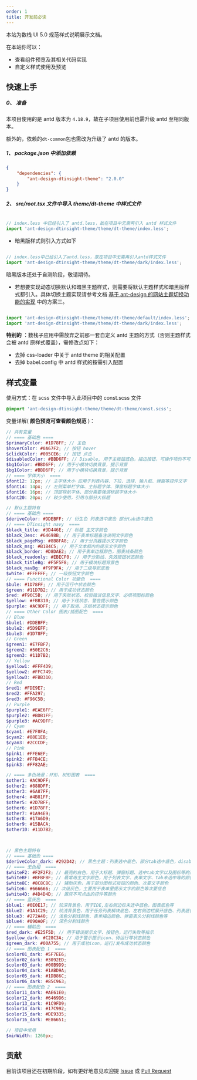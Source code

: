 ```yaml
---
order: 1
title: 开发前必读
---
```


本站为数栈 UI 5.0 规范样式说明展示文档。

在本站你可以：

- 查看组件预览及其相关代码实现
- 自定义样式使用及预览

## 快速上手

##### 0、 准备

本项目使用的是 antd 版本为 `4.18.9`，故在子项目使用前也需升级 antd 至相同版本。

额外的，依赖的`dt-common`包也需改为升级了 antd 的版本。

##### 1、 package.json 中添加依赖

``` json
{
    "dependencies": {
        "ant-design-dtinsight-theme": "2.0.0"
    }
}
```

##### 2、 src/root.tsx 文件中导入 theme/dt-theme 中样式文件

``` javascript

// index.less 中已经引入了 antd.less，故在项目中无需再引入 antd 样式文件
import 'ant-design-dtinsight-theme/theme/dt-theme/index.less';

```

- 暗黑版样式则引入方式如下

``` javascript

// index.less中已经引入了antd.less，故在项目中无需再引入antd样式文件
import 'ant-design-dtinsight-theme/theme/dt-theme/dark/index.less';

```

暗黑版本还处于自测阶段，敬请期待。

- 若想要实现动态切换默认和暗黑主题样式，则需要将默认主题样式和暗黑版样式都引入。具体切换主题实现请参考文档 [基于 ant-design 的网站主题切换功能的实现](https://github.com/Erindcl/antd-theme-switch-demo/blob/master/doc.md) 中的方案三。

``` javascript

import 'ant-design-dtinsight-theme/theme/dt-theme/default/index.less';
import 'ant-design-dtinsight-theme/theme/dt-theme/dark/index.less';

```

**特别的** ：数栈子应用中需放弃之前那一套自定义 antd 主题的方式（否则主题样式会被 antd 原样式覆盖），需修改点如下：

- 去掉 css-loader 中关于 antd theme 的相关配置
- 去掉 babel.config 中 antd 样式的按需引入配置

## 样式变量

使用方式：在 scss 文件中导入此项目中的 const.scss 文件

``` scss
@import 'ant-design-dtinsight-theme/theme/dt-theme/const.scss';
```

变量详解( **颜色预览可查看颜色规范** )：

```scss
// 共有变量
// ==== 基础色 ====
$primaryColor: #1D78FF; // 主色
$hoverColor: #0A67F2; // 按钮 hover
$clickColor: #005CE6; // 按钮 点击
$disabledColor: #BBD6FF; // Disable, 用于主按钮底色，描边按钮，可操作项的不可用状态填充色
$bg1Color: #BBD6FF; // 用于小模块切换背景，提示背景
$bg1Color: #BBD6FF; // 用于小模块切换背景，提示背景
// ==== 字体大小  ====
$font12: 12px; // 主字体大小 应用于列表内容、下拉、选择、输入框、弹窗等控件文字
$font14: 14px; // 左侧菜单栏字体、主标题字体、弹窗标题字体大小
$font16: 16px; // 顶部导航字体、部分需要强调标题字体大小
$font20: 20px; // 较少使用，引用与部分大标题

// 默认主题特有
// ==== 基础色 ====
$deriveColor: #DDEBFF; // 衍生色 列表选中底色 部分tab选中底色
// ==== DTinsight navy  ====
$black_title: #3D446E; // 标题 主文字颜色
$black_Desc: #64698B; // 用于表单标题备注说明文字颜色
$black_pageMsg: #8B8FA8; // 用于分页器提示文字颜色
$black_msg: #B1B4C5; // 用于文本框内的提示文字颜色
$black_border: #D8DAE2; // 用于表单边框颜色，图表线条颜色
$black_readonly: #EBECF0; // 用于分割线、失效按钮状态颜色
$black_titleBg: #F5F5F8; // 用于模块标题背景色
$black_navBg: #F9F9FA; // 用于二级导航底色
$white: #FFFFFF; // 一级按钮文字颜色
// ==== Functional Color 功能色  ====
$bule: #1D78FF; // 用于运行中状态颜色
$green: #11D7B2; // 用于成功状态颜色
$red: #F96C5B; // 用于失败状态、校验错误信息文字、必填项图标颜色
$yellow: #FBB310; // 用于下线状态、警告提示颜色
$purple: #AC9DFF; // 用于取消、冻结状态提示颜色
// ==== Other Color 图表/插图配色  ====
// Blue
$bule1: #DDEBFF;
$bule2: #5D9EFF;
$bule3: #1D78FF;
// Green
$green1: #E7FBF7;
$green2: #50E2C6;
$green3: #11D7B2;
// Yellow
$yellow1: #FFF4D9;
$yellow2: #FFC749;
$yellow3: #FBB310;
// Red
$red1: #FDE9E7;
$red2: #FFA297;
$red3: #F96C5B;
// Purple
$purple1: #EAE6FF;
$purple2: #BDB1FF;
$purple3: #AC9DFF;
// Cyan
$cyan1: #E7F8FA;
$cyan2: #88E1EB;
$cyan3: #2CCCDF;
// Pink
$pink1: #FFE6EF;
$pink2: #FFB4CE;
$pink3: #FF82AE;

// ==== 多色场景：环形、树形图表  ====
$other1: #AC9DFF;
$other2: #888DFF;
$other3: #6A87FF;
$other4: #4B81FF;
$other5: #2D7BFF;
$other6: #1D78FF;
$other7: #1A94E9;
$other8: #17A6D9;
$other9: #15BACA;
$other10: #11D7B2;



// 黑色主题特有
// ==== 基础色 ====
$deriveColor_dark: #292D42; // 黑色主题：列表选中底色，部分tab选中底色，disable按钮底色
// ==== 无色相  ====
$whiteF2: #F2F2F2; // 最亮的白色，用于大标题、弹窗标题、选中tab文字以及图标等的高亮颜色
$whiteBF: #BFBFBF; // 最常用主文字颜色，用于列表文字、表单文字、tab未选中等的颜色
$white8C: #8C8C8C; // 辅助灰色，用于部分图标式按钮的颜色、次要文字颜色
$white6: #666666; // 次级灰色，主要用于表单里提示文字的颜色等次要信息
$white4D: #4D4D4D; // 置灰不可点击的控件等颜色
// ==== 蓝灰色  ====
$blue1: #0E0E17; // 较深背景色，用于IDE,左右侧边栏未选中底色，图表底色等
$blue2: #1A1C29; // 较浅背景色，用于任务列表模块底色，左右侧边栏展开底色、列表底色、表单底色等
$blue3: #272A40; // 浅色分割线颜色、表单描边颜色、弹窗表头分割线颜色等
$blue4: #090A0F; // 深色分割线颜色
// ==== 辅助色  ====
$red_dark: #E25F5D; // 用于错误提示文字、按钮色，运行失败等指示
$yellow_dark: #C28C3A; // 用于警示提示icon、待运行等状态颜色
$green_dark: #00A755; // 用于成功icon，运行/发布成功状态颜色
// ==== 图表配色 1  ====
$color01_dark: #5F7EE6;
$color02_dark: #3092ED;
$color03_dark: #00B9D9;
$color04_dark: #1ABD9A;
$color05_dark: #1DB86C;
$color06_dark: #85C963;
// ==== 图表配色 2  ====
$color11_dark: #AE61E0;
$color12_dark: #6469D6;
$color13_dark: #1C9FD9;
$color14_dark: #17C992;
$color15_dark: #DE9335;
$color16_dark: #E86651;

// 项目中常用
$minWidth: 1260px;
```

## 贡献
目前该项目还在初期阶段，如有更好地意见欢迎提 [Issue](https://github.com/DTStack/ant-design-dtinsight-theme/issues/new) 或 [Pull Request](https://github.com/DTStack/ant-design-dtinsight-theme/pulls)
